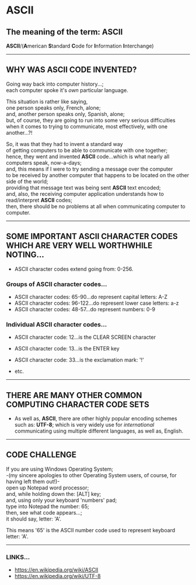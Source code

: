 # ASCII

## The meaning of the term: ASCII

**ASCII**/(**A**merican **S**tandard **C**ode for **I**nformation **I**nterchange)  

-----

## WHY WAS ASCII CODE INVENTED?

Going way back into computer history...;  
each computer spoke it's *own* particular language.

This situation is rather like saying,  
one person speaks only, French, alone;  
and, another person speaks only, Spanish, alone;    
but, of course, they are going to run into some very serious difficulties    
when it comes to trying to communicate, most effectively, with one another...?!  

So, it was that they had to invent a standard way    
of getting computers to be able to communicate with one together;  
hence, they went and invented **ASCII** code...which is what nearly all computers speak, now-a-days;  
and, this means if I were to try sending a message over the computer  
to be received by another computer that happens to be located on the other side of the world;  
providing that message text was being sent **ASCII** text encoded;    
and, also, the receiving computer application understands how to read/interpret **ASCII** codes;  
then, there should be no problems at all when communicating computer to computer.    

-----

## SOME IMPORTANT ASCII CHARACTER CODES WHICH ARE VERY WELL WORTHWHILE NOTING...

- ASCII character codes extend going from: 0-256.  

### Groups of ASCII character codes...

- ASCII character codes: 65-90...do represent capital letters: A-Z
- ASCII character codes: 96-122...do represent lower case letters: a-z
- ASCII character codes: 48-57...do represent numbers: 0-9 

### Individual ASCII character codes...

- ASCII character code: 12...is the CLEAR SCREEN character
- ASCII character code: 13...is the ENTER key
- ASCII character code: 33...is the exclamation mark: '!'

- etc.

-----

## THERE ARE MANY OTHER COMMON COMPUTING CHARACTER CODE SETS

- As well as, **ASCII**, there are other highly popular encoding schemes such as: **UTF-8**;
  which is very widely use for *international* communicating using multiple different languages, as well as, English.

-----

## CODE CHALLENGE

If you are using Windows Operating System;  
-(my sincere apologies to other Operating System users, of course, for having left them out!)-      
open up Notepad word processor;  
and, while holding down the: [ALT] key;  
and, using only your keyboard 'numbers' pad;    
type into Notepad the number: 65;  
then, see what code appears...;  
it should say, letter: 'A'.  

This means '65' is the ASCII number code used to represent keyboard letter: 'A'.  

-----

### LINKS...

- https://en.wikipedia.org/wiki/ASCII  
- https://en.wikipedia.org/wiki/UTF-8  
